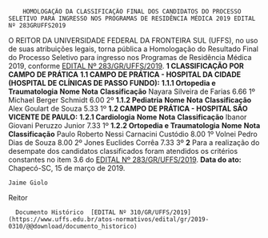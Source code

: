         HOMOLOGAÇÃO DA CLASSIFICAÇÃO FINAL DOS CANDIDATOS DO PROCESSO SELETIVO PARA INGRESSO NOS PROGRAMAS DE RESIDÊNCIA MÉDICA 2019 EDITAL Nº 283GRUFFS2019  

 O REITOR DA UNIVERSIDADE FEDERAL DA FRONTEIRA SUL (UFFS), no uso de suas atribuições legais, torna pública a Homologação do Resultado Final do Processo Seletivo para ingresso nos Programas de Residência Médica 2019, conforme [EDITAL Nº 283/GR/UFFS/2019](https://www.uffs.edu.br/atos-normativos/edital/gr/2019-0283).  **1 CLASSIFICAÇÃO POR CAMPO DE PRÁTICA** **1.1 CAMPO DE PRÁTICA - HOSPITAL DA CIDADE (HOSPITAL DE CLÍNICAS DE PASSO FUNDO):** **1.1.1 Ortopedia e Traumatologia**     **Nome**   **Nota**   **Classificação**     Nayara Silveira de Farias   6.66   1º     Michael Berger Schmidt   6.00   2º     **1.1.2 Pediatria**     **Nome**   **Nota**   **Classificação**     Alex Goulart de Souza   5.33   1º     **1.2 CAMPO DE PRÁTICA - HOSPITAL SÃO VICENTE DE PAULO:** **1.2.1 Cardiologia**     **Nome**   **Nota**   **Classificação**     Ibanor Giovani Peruzzo Junior   7.33   1º     **1.2.2 Ortopedia e Traumatologia**     **Nome**   **Nota**   **Classificação**     Paulo Roberto Nessi Carnacini Custódio   8.00   1º     Volnei Pedro Dias de Souza   8.00   2º     Jones Euclides Corrêa   7.33   3º       **2**  Para a realização do desempate dos candidatos classificados foram atendidos os critérios constantes no item 3.6 do [EDITAL Nº 283/GR/UFFS/2019](https://www.uffs.edu.br/atos-normativos/edital/gr/2019-0283).      **Data do ato:** Chapecó-SC, 15 de março de 2019.   
 

    Jaime Giolo   
 Reitor 

      Documento Histórico  [EDITAL Nº 310/GR/UFFS/2019](https://www.uffs.edu.br/atos-normativos/edital/gr/2019-0310/@@download/documento_historico)     
      